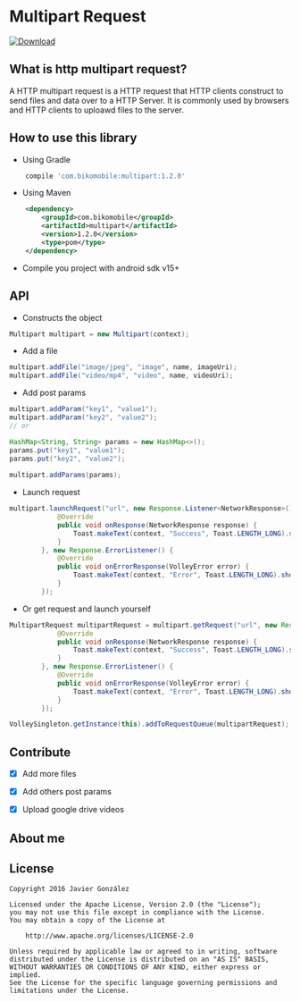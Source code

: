 # Multipart Request

[ ![Download](https://api.bintray.com/packages/javiergm/maven/Multipart/images/download.svg) ](https://bintray.com/javiergm/maven/Multipart/_latestVersion)

## What is http multipart request?
A HTTP multipart request is a HTTP request that HTTP clients construct to send files and data over to a HTTP Server. It is commonly used by browsers and HTTP clients to uploawd files to the server.

## How to use this library

- Using Gradle

```groovy
	compile 'com.bikomobile:multipart:1.2.0'
```
- Using Maven

```xml
	<dependency>
		<groupId>com.bikomobile</groupId>
		<artifactId>multipart</artifactId>
		<version>1.2.0</version>
		<type>pom</type>
	</dependency>
```

- Compile you project with android sdk v15+

## API

- Constructs the object

```java
Multipart multipart = new Multipart(context);
```

- Add a file

```java
multipart.addFile("image/jpeg", "image", name, imageUri);
multipart.addFile("video/mp4", "video", name, videoUri);
```

- Add post params

```java
multipart.addParam("key1", "value1");
multipart.addParam("key2", "value2");
// or

HashMap<String, String> params = new HashMap<>();
params.put("key1", "value1");
params.put("key2", "value2");
        
multipart.addParams(params);
```

- Launch request

```java
multipart.launchRequest("url", new Response.Listener<NetworkResponse>() {
            @Override
            public void onResponse(NetworkResponse response) {
                Toast.makeText(context, "Success", Toast.LENGTH_LONG).show();
            }
        }, new Response.ErrorListener() {
            @Override
            public void onErrorResponse(VolleyError error) {
                Toast.makeText(context, "Error", Toast.LENGTH_LONG).show();
            }
        });
```

- Or get request and launch yourself

```java
MultipartRequest multipartRequest = multipart.getRequest("url", new Response.Listener<NetworkResponse>() {
            @Override
            public void onResponse(NetworkResponse response) {
                Toast.makeText(context, "Success", Toast.LENGTH_LONG).show();
            }
        }, new Response.ErrorListener() {
            @Override
            public void onErrorResponse(VolleyError error) {
                Toast.makeText(context, "Error", Toast.LENGTH_LONG).show();
            }
        });

VolleySingleton.getInstance(this).addToRequestQueue(multipartRequest);
```


## Contribute

* [X] Add more files
* [X] Add others post params
* [X] Upload google drive videos


## About me


## License
```
Copyright 2016 Javier González

Licensed under the Apache License, Version 2.0 (the "License");
you may not use this file except in compliance with the License.
You may obtain a copy of the License at

    http://www.apache.org/licenses/LICENSE-2.0

Unless required by applicable law or agreed to in writing, software
distributed under the License is distributed on an "AS IS" BASIS,
WITHOUT WARRANTIES OR CONDITIONS OF ANY KIND, either express or implied.
See the License for the specific language governing permissions and
limitations under the License.
```

